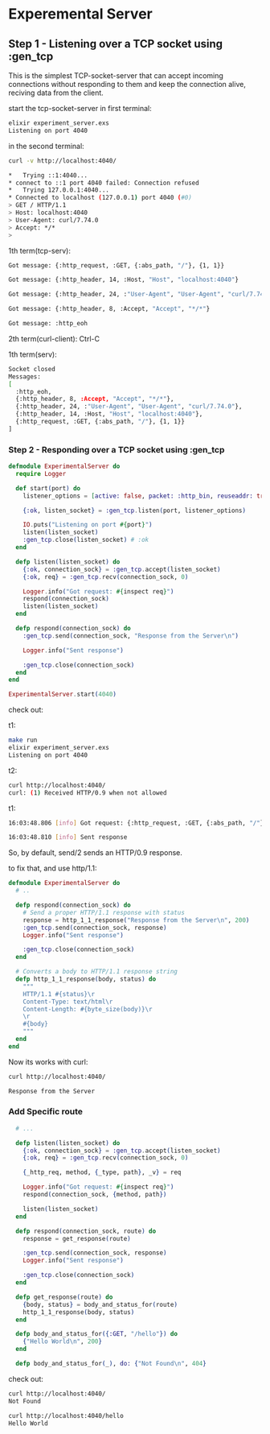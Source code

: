 # Experemental Server


## Step 1 - Listening over a TCP socket using :gen_tcp

This is the simplest TCP-socket-server that can accept incoming connections
without responding to them and keep the connection alive, reciving data from
the client.

start the tcp-socket-server in first terminal:
```sh
elixir experiment_server.exs
Listening on port 4040
```

in the second terminal:
```sh
curl -v http://localhost:4040/

*   Trying ::1:4040...
* connect to ::1 port 4040 failed: Connection refused
*   Trying 127.0.0.1:4040...
* Connected to localhost (127.0.0.1) port 4040 (#0)
> GET / HTTP/1.1
> Host: localhost:4040
> User-Agent: curl/7.74.0
> Accept: */*
>
```

1th term(tcp-serv):

```sh
Got message: {:http_request, :GET, {:abs_path, "/"}, {1, 1}}

Got message: {:http_header, 14, :Host, "Host", "localhost:4040"}

Got message: {:http_header, 24, :"User-Agent", "User-Agent", "curl/7.74.0"}

Got message: {:http_header, 8, :Accept, "Accept", "*/*"}

Got message: :http_eoh
```

2th term(curl-client):
Ctrl-C

1th term(serv):
```sh
Socket closed
Messages:
[
  :http_eoh,
  {:http_header, 8, :Accept, "Accept", "*/*"},
  {:http_header, 24, :"User-Agent", "User-Agent", "curl/7.74.0"},
  {:http_header, 14, :Host, "Host", "localhost:4040"},
  {:http_request, :GET, {:abs_path, "/"}, {1, 1}}
]
```


### Step 2 - Responding over a TCP socket using :gen_tcp

```elixir
defmodule ExperimentalServer do
  require Logger

  def start(port) do
    listener_options = [active: false, packet: :http_bin, reuseaddr: true]

    {:ok, listen_socket} = :gen_tcp.listen(port, listener_options)

    IO.puts("Listening on port #{port}")
    listen(listen_socket)
    :gen_tcp.close(listen_socket) # :ok
  end

  defp listen(listen_socket) do
    {:ok, connection_sock} = :gen_tcp.accept(listen_socket)
    {:ok, req} = :gen_tcp.recv(connection_sock, 0)

    Logger.info("Got request: #{inspect req}")
    respond(connection_sock)
    listen(listen_socket)
  end

  defp respond(connection_sock) do
    :gen_tcp.send(connection_sock, "Response from the Server\n")

    Logger.info("Sent response")

    :gen_tcp.close(connection_sock)
  end
end

ExperimentalServer.start(4040)
```

check out:

t1:
```sh
make run
elixir experiment_server.exs
Listening on port 4040
```

t2:
```sh
curl http://localhost:4040/
curl: (1) Received HTTP/0.9 when not allowed
```

t1:
```sh
16:03:48.806 [info] Got request: {:http_request, :GET, {:abs_path, "/"}, {1, 1}}

16:03:48.810 [info] Sent response
```

So, by default, send/2 sends an HTTP/0.9 response.

to fix that, and use http/1.1:

```elixir
defmodule ExperimentalServer do
  # ..

  defp respond(connection_sock) do
    # Send a proper HTTP/1.1 response with status
    response = http_1_1_response("Response from the Server\n", 200)
    :gen_tcp.send(connection_sock, response)
    Logger.info("Sent response")

    :gen_tcp.close(connection_sock)
  end

  # Converts a body to HTTP/1.1 response string
  defp http_1_1_response(body, status) do
    """
    HTTP/1.1 #{status}\r
    Content-Type: text/html\r
    Content-Length: #{byte_size(body)}\r
    \r
    #{body}
    """
  end
end
```

Now its works with curl:
```sh
curl http://localhost:4040/

Response from the Server
```



### Add Specific route

```elixir
  # ...

  defp listen(listen_socket) do
    {:ok, connection_sock} = :gen_tcp.accept(listen_socket)
    {:ok, req} = :gen_tcp.recv(connection_sock, 0)

    {_http_req, method, {_type, path}, _v} = req

    Logger.info("Got request: #{inspect req}")
    respond(connection_sock, {method, path})

    listen(listen_socket)
  end

  defp respond(connection_sock, route) do
    response = get_response(route)

    :gen_tcp.send(connection_sock, response)
    Logger.info("Sent response")

    :gen_tcp.close(connection_sock)
  end

  defp get_response(route) do
    {body, status} = body_and_status_for(route)
    http_1_1_response(body, status)
  end

  defp body_and_status_for({:GET, "/hello"}) do
    {"Hello World\n", 200}
  end

  defp body_and_status_for(_), do: {"Not Found\n", 404}
```

check out:
```sh
curl http://localhost:4040/
Not Found

curl http://localhost:4040/hello
Hello World
```


